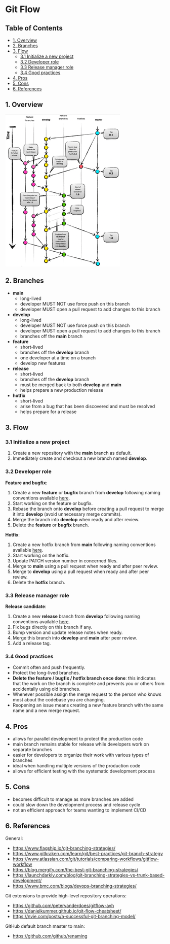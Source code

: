 # Git Flow <!-- omit in toc -->

## Table of Contents <!-- omit in toc -->

- [1. Overview](#1-overview)
- [2. Branches](#2-branches)
- [3. Flow](#3-flow)
  - [3.1 Initialize a new project](#31-initialize-a-new-project)
  - [3.2 Developer role](#32-developer-role)
  - [3.3 Release manager role](#33-release-manager-role)
  - [3.4 Good practices](#34-good-practices)
- [4. Pros](#4-pros)
- [5. Cons](#5-cons)
- [6. References](#6-references)


## 1. Overview

![GitFlow Branching Strategy](../../resources/git-strategies-gitflow-graph.png "GitFlow Branching Strategy")

## 2. Branches

- **main**
  - long-lived
  - developer MUST NOT use force push on this branch
  - developer MUST open a pull request to add changes to this branch
- **develop**
  - long-lived
  - developer MUST NOT use force push on this branch
  - developer MUST open a pull request to add changes to this branch
  - branches off the **main** branch
- **feature**
  - short-lived
  - branches off the **develop** branch
  - one developer at a time on a branch
  - develop new features
- **release**
  - short-lived
  - branches off the **develop** branch
  - must be merged back to both **develop** and **main**
  - helps prepare a new production release
- **hotfix**
  - short-lived
  - arise from a bug that has been discovered and must be resolved
  - helps prepare for a release

## 3. Flow

### 3.1 Initialize a new project

1. Create a new repository with the **main** branch as default.
2. Immediately create and checkout a new branch named **develop**.

### 3.2 Developer role

**Feature and bugfix**:
1. Create a new **feature** or **bugfix** branch from **develop** following naming conventions available [here](../naming.md).
2. Start working on the feature or bugfix.
3. Rebase the branch onto **develop** before creating a pull request to merge it into **develop** (avoid unnecessary merge commits).
4. Merge the branch into **develop** when ready and after review.
5. Delete the **feature** or **bugfix** branch.

**Hotfix**:
1. Create a new hotfix branch from **main** following naming conventions available [here](../naming.md).
2. Start working on the hotfix.
3. Update PATCH version number in concerned files.
4. Merge to **main** using a pull request when ready and after peer review.
5. Merge to **develop** using a pull request when ready and after peer review.
6. Delete the **hotfix** branch.

### 3.3 Release manager role

**Release candidate**:
1. Create a new **release** branch from **develop** following naming conventions available [here](../naming.md).
2. Fix bugs directly on this branch if any.
3. Bump version and update release notes when ready.
4. Merge this branch into **develop** and **main** after peer review.
5. Add a release tag.

### 3.4 Good practices

- Commit often and push frequently.
- Protect the long-lived branches.
- **Delete the feature / bugfix / hotfix branch once done**: this indicates that the work on the branch is complete and prevents you or others from accidentally using old branches.
- Whenever possible assign the merge request to the person who knows most about the codebase you are changing.
- Reopening an issue means creating a new feature branch with the same name and a new merge request.

## 4. Pros

- allows for parallel development to protect the production code
- main branch remains stable for release while developers work on separate branches
- easier for developers to organize their work with various types of branches
- ideal when handling multiple versions of the production code
- allows for efficient testing with the systematic development process

## 5. Cons

- becomes difficult to manage as more branches are added
- could slow down the development process and release cycle
- not an efficient approach for teams wanting to implement CI/CD

## 6. References

General:
- https://www.flagship.io/git-branching-strategies/
- https://www.gitkraken.com/learn/git/best-practices/git-branch-strategy
- https://www.atlassian.com/git/tutorials/comparing-workflows/gitflow-workflow
- https://blog.mergify.com/the-best-git-branching-strategies/
- https://launchdarkly.com/blog/git-branching-strategies-vs-trunk-based-development/
- https://www.bmc.com/blogs/devops-branching-strategies/

Git extensions to provide high-level repository operations:
- https://github.com/petervanderdoes/gitflow-avh
- https://danielkummer.github.io/git-flow-cheatsheet/
- https://nvie.com/posts/a-successful-git-branching-model/

GitHub default branch master to main:
- https://github.com/github/renaming
